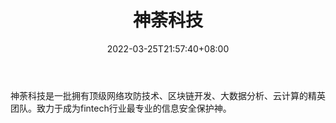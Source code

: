 ﻿---
weight: 
title: "神荼科技"
description: "神荼科技是一批拥有顶级网络攻防技术、区块链开发、大数据分析、云计算的精英团队"
date: 2022-03-25T21:57:40+08:00
lastmod: 2022-03-25T16:45:40+08:00
draft: false
authors: ["Metabd"]
featuredImage: "shentukeji.jpg"
link: ""
tags: ["安全机构","神荼科技"]
categories: ["navigation"]
navigation: ["安全机构"]
lightgallery: true
toc: true
pinned: false
recommend: false
recommend1: false
---
神荼科技是一批拥有顶级网络攻防技术、区块链开发、大数据分析、云计算的精英团队。致力于成为fintech行业最专业的信息安全保护神。
